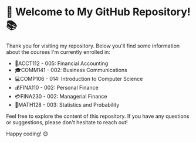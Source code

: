  <h1>🌟 Welcome to My GitHub Repository! 📚</h1>
        <p>Thank you for visiting my repository. Below you'll find some information about the courses I'm currently enrolled in:</p>
        <ul>
            <li><span class="emoji">📖</span><span class="course">ACCT112 - 005:</span> Financial Accounting</li>
            <li><span class="emoji">🎓</span><span class="course">COMM141 - 002:</span> Business Communications</li>
            <li><span class="emoji">💻</span><span class="course">COMP106 - 014:</span> Introduction to Computer Science</li>
            <li><span class="emoji">💰</span><span class="course">FINA110 - 002:</span> Personal Finance</li>
            <li><span class="emoji">💳</span><span class="course">FINA230 - 002:</span> Managerial Finance</li>
            <li><span class="emoji">🧮</span><span class="course">MATH128 - 003:</span> Statistics and Probability</li>
        </ul>
        <p>Feel free to explore the content of this repository. If you have any questions or suggestions, please don't hesitate to reach out!</p>
        <p>Happy coding! 😊</p>

